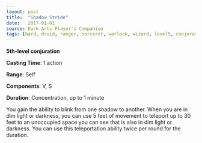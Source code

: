 ```yaml
---
layout: post
title:  "Shadow Stride"
date:   2017-01-01
source: Dark Arts Player's Companion
tags: [bard, druid, ranger, sorcerer, warlock, wizard, level5, conjuration, hb, fan]
---
```


**5th-level conjuration**

**Casting Time**: 1 action

**Range**: Self

**Components**: V, S

**Duration**: Concentration, up to 1 minute

You gain the ability to blink from one shadow to another. When you are in dim light or darkness, you can use 5 feet of movement to teleport up to 30 feet to an unoccupied space you can see that is also in dim light or darkness. You can use this teleportation ability twice per round for the duration.

